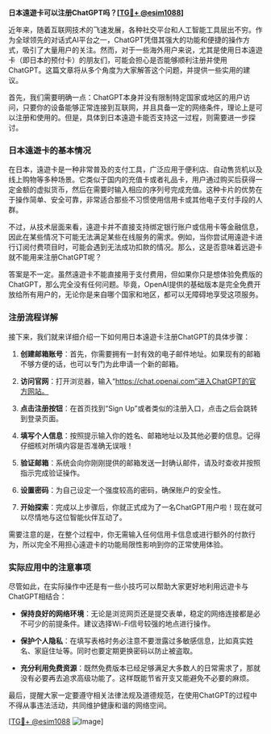 **日本遠遊卡可以注册ChatGPT吗？[[TG💪+ @esim1088](https://t.me/s/esim1088)]**

近年来，随着互联网技术的飞速发展，各种社交平台和人工智能工具层出不穷。作为全球领先的对话式AI平台之一，ChatGPT凭借其强大的功能和便捷的操作方式，吸引了大量用户的关注。然而，对于一些海外用户来说，尤其是使用日本遠遊卡（即日本的预付卡）的朋友们，可能会担心是否能够顺利注册并使用ChatGPT。这篇文章将从多个角度为大家解答这个问题，并提供一些实用的建议。

首先，我们需要明确一点：ChatGPT本身并没有限制特定国家或地区的用户访问，只要你的设备能够正常连接到互联网，并且具备一定的网络条件，理论上是可以注册和使用的。但是，具体到日本遠遊卡能否支持这一过程，则需要进一步探讨。

### 日本遠遊卡的基本情况

在日本，遠遊卡是一种非常普及的支付工具，广泛应用于便利店、自动售货机以及线上购物等多种场景。它类似于国内的充值卡或者礼品卡，用户通过购买后获得一定金额的虚拟货币，然后在需要时输入相应的序列号完成充值。这种卡片的优势在于操作简单、安全可靠，非常适合那些不习惯使用信用卡或其他电子支付手段的人群。

不过，从技术层面来看，遠遊卡并不直接支持绑定银行账户或信用卡等金融信息，因此在某些情况下可能无法满足某些在线服务的需求。例如，当你尝试用遠遊卡进行订阅付费项目时，可能会遇到无法成功扣款的情况。那么，这是否意味着远遊卡就不能用来注册ChatGPT呢？

答案是不一定。虽然遠遊卡不能直接用于支付费用，但如果你只是想体验免费版的ChatGPT，那么完全没有任何问题。毕竟，OpenAI提供的基础版本是完全免费开放给所有用户的，无论你是来自哪个国家和地区，都可以无障碍地享受这项服务。

### 注册流程详解

接下来，我们就来详细介绍一下如何用日本遠遊卡注册ChatGPT的具体步骤：

1. **创建邮箱账号**：首先，你需要拥有一封有效的电子邮件地址。如果现有的邮箱不够方便的话，也可以专门为此申请一个新的邮箱。
   
2. **访问官网**：打开浏览器，输入“https://chat.openai.com”进入ChatGPT的官方网站。

3. **点击注册按钮**：在首页找到“Sign Up”或者类似的注册入口，点击之后会跳转到登录页面。

4. **填写个人信息**：按照提示输入你的姓名、邮箱地址以及其他必要的信息。记得仔细核对所填内容是否准确无误哦！

5. **验证邮箱**：系统会向你刚刚提供的邮箱发送一封确认邮件，请及时查收并按照指示完成验证操作。

6. **设置密码**：为自己设定一个强度较高的密码，确保账户的安全性。

7. **开始探索**：完成以上步骤后，你就正式成为了一名ChatGPT用户啦！现在就可以尽情地与这位智能伙伴互动了。

需要注意的是，在整个过程中，你无需输入任何信用卡信息或进行额外的付款行为，所以完全不用担心遠遊卡的功能局限性影响到你的正常使用体验。

### 实际应用中的注意事项

尽管如此，在实际操作中还是有一些小技巧可以帮助大家更好地利用远遊卡与ChatGPT相结合：

- **保持良好的网络环境**：无论是浏览网页还是提交表单，稳定的网络连接都是必不可少的前提条件。建议选择Wi-Fi信号较强的地点进行操作。
  
- **保护个人隐私**：在填写表格时务必注意不要泄露过多敏感信息，比如真实姓名、家庭住址等。同时也要定期更换密码以防止被盗取。

- **充分利用免费资源**：既然免费版本已经足够满足大多数人的日常需求了，那就没有必要再去追求高级功能了。这样既能节省开支又能避免不必要的麻烦。

最后，提醒大家一定要遵守相关法律法规及道德规范，在使用ChatGPT的过程中不得从事违法活动，共同维护健康和谐的网络空间。

[[TG💪+ @esim1088](https://t.me/s/esim1088) ![Image](https://i.postimg.cc/4NQfJmqS/Snipaste-2025-05-13-00-14-12.png)]